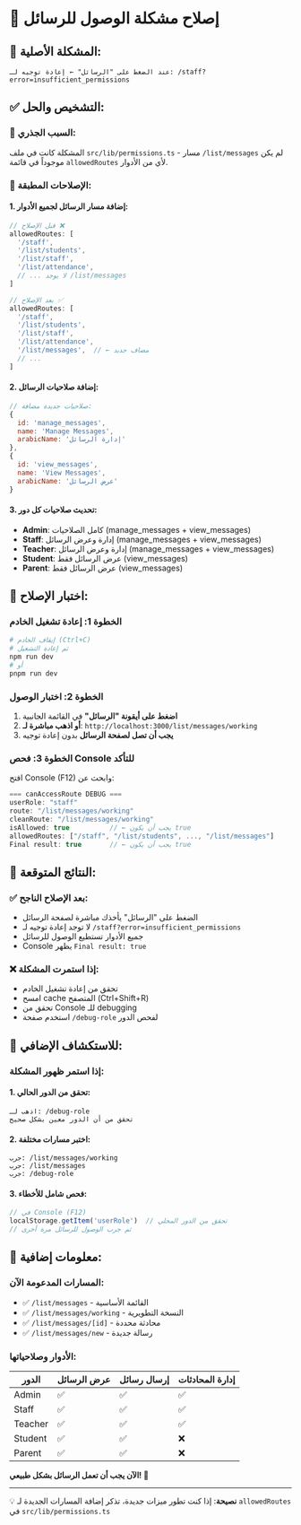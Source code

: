 # 🔧 إصلاح مشكلة الوصول للرسائل

## 🚨 المشكلة الأصلية:
```
عند الضغط على "الرسائل" ← إعادة توجيه لـ: /staff?error=insufficient_permissions
```

## ✅ التشخيص والحل:

### 🎯 السبب الجذري:
المشكلة كانت في ملف `src/lib/permissions.ts` - مسار `/list/messages` لم يكن موجوداً في قائمة `allowedRoutes` لأي من الأدوار.

### 🔧 الإصلاحات المطبقة:

#### 1. **إضافة مسار الرسائل لجميع الأدوار**:
```javascript
// قبل الإصلاح ❌
allowedRoutes: [
  '/staff',
  '/list/students',
  '/list/staff',
  '/list/attendance',
  // ... لا يوجد /list/messages
]

// بعد الإصلاح ✅
allowedRoutes: [
  '/staff',
  '/list/students',
  '/list/staff',
  '/list/attendance',
  '/list/messages',  // ← مضاف جديد
  // ...
]
```

#### 2. **إضافة صلاحيات الرسائل**:
```javascript
// صلاحيات جديدة مضافة:
{
  id: 'manage_messages',
  name: 'Manage Messages',
  arabicName: 'إدارة الرسائل'
},
{
  id: 'view_messages', 
  name: 'View Messages',
  arabicName: 'عرض الرسائل'
}
```

#### 3. **تحديث صلاحيات كل دور**:
- **Admin**: كامل الصلاحيات (manage_messages + view_messages)
- **Staff**: إدارة وعرض الرسائل (manage_messages + view_messages)  
- **Teacher**: إدارة وعرض الرسائل (manage_messages + view_messages)
- **Student**: عرض الرسائل فقط (view_messages)
- **Parent**: عرض الرسائل فقط (view_messages)

## 🚀 اختبار الإصلاح:

### الخطوة 1: إعادة تشغيل الخادم
```bash
# إيقاف الخادم (Ctrl+C)
# ثم إعادة التشغيل
npm run dev
# أو
pnpm run dev
```

### الخطوة 2: اختبار الوصول
1. **اضغط على أيقونة "الرسائل"** في القائمة الجانبية
2. **أو اذهب مباشرة لـ**: `http://localhost:3000/list/messages/working`
3. **يجب أن تصل لصفحة الرسائل** بدون إعادة توجيه

### الخطوة 3: فحص Console للتأكد
افتح Console (F12) وابحث عن:
```javascript
=== canAccessRoute DEBUG ===
userRole: "staff"
route: "/list/messages/working"
cleanRoute: "/list/messages/working" 
isAllowed: true          // ← يجب أن يكون true
allowedRoutes: ["/staff", "/list/students", ..., "/list/messages"]
Final result: true       // ← يجب أن يكون true
```

## 🎯 النتائج المتوقعة:

### ✅ بعد الإصلاح الناجح:
- الضغط على "الرسائل" يأخذك مباشرة لصفحة الرسائل
- لا توجد إعادة توجيه لـ `/staff?error=insufficient_permissions`
- جميع الأدوار تستطيع الوصول للرسائل
- Console يظهر `Final result: true`

### ❌ إذا استمرت المشكلة:
- تحقق من إعادة تشغيل الخادم
- امسح cache المتصفح (Ctrl+Shift+R)
- تحقق من Console للـ debugging
- استخدم صفحة `/debug-role` لفحص الدور

## 🔄 للاستكشاف الإضافي:

### إذا استمر ظهور المشكلة:

#### 1. **تحقق من الدور الحالي**:
```
اذهب لـ: /debug-role
تحقق من أن الدور معين بشكل صحيح
```

#### 2. **اختبر مسارات مختلفة**:
```
جرب: /list/messages/working
جرب: /list/messages
جرب: /debug-role
```

#### 3. **فحص شامل للأخطاء**:
```javascript
// في Console (F12)
localStorage.getItem('userRole')  // تحقق من الدور المحلي
// ثم جرب الوصول للرسائل مرة أخرى
```

## 🎉 معلومات إضافية:

### المسارات المدعومة الآن:
- ✅ `/list/messages` - القائمة الأساسية
- ✅ `/list/messages/working` - النسخة التطويرية
- ✅ `/list/messages/[id]` - محادثة محددة  
- ✅ `/list/messages/new` - رسالة جديدة

### الأدوار وصلاحياتها:
| الدور | عرض الرسائل | إرسال رسائل | إدارة المحادثات |
|-------|-------------|-------------|----------------|
| Admin | ✅ | ✅ | ✅ |
| Staff | ✅ | ✅ | ✅ |
| Teacher | ✅ | ✅ | ✅ |
| Student | ✅ | ✅ | ❌ |
| Parent | ✅ | ✅ | ❌ |

**الآن يجب أن تعمل الرسائل بشكل طبيعي! 🎊**

---

💡 **نصيحة**: إذا كنت تطور ميزات جديدة، تذكر إضافة المسارات الجديدة لـ `allowedRoutes` في `src/lib/permissions.ts`
